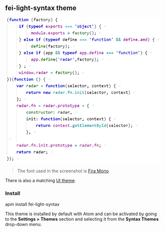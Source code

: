 ## fei-light-syntax theme

![fei-light-syntax](https://raw.githubusercontent.com/anuny/fei-light-syntax/master/demo.png)

> The font used in the screenshot is [Fira Mono](https://github.com/mozilla/Fira).

There is also a matching [UI theme](https://atom.io/themes/one-light-ui).

### Install

apm install fei-light-syntax

This theme is installed by default with Atom and can be activated by going to the __Settings > Themes__ section and selecting it from the __Syntax Themes__ drop-down menu.
